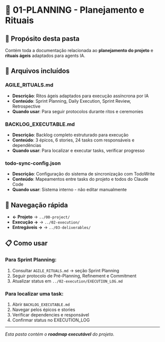 # 🔄 **01-PLANNING** - Planejamento e Rituais

## 🎯 **Propósito desta pasta**
Contém toda a documentação relacionada ao **planejamento do projeto** e **rituais ágeis** adaptados para agents IA.

## 📄 **Arquivos incluídos**

### **AGILE_RITUALS.md**
- **Descrição**: Ritos ágeis adaptados para execução assíncrona por IA
- **Conteúdo**: Sprint Planning, Daily Execution, Sprint Review, Retrospective
- **Quando usar**: Para seguir protocolos durante ritos e ceremonies

### **BACKLOG_EXECUTABLE.md**
- **Descrição**: Backlog completo estruturado para execução
- **Conteúdo**: 3 épicos, 6 stories, 24 tasks com responsáveis e dependências
- **Quando usar**: Para localizar e executar tasks, verificar progresso

### **todo-sync-config.json**
- **Descrição**: Configuração do sistema de sincronização com TodoWrite
- **Conteúdo**: Mapeamentos entre tasks do projeto e todos do Claude Code
- **Quando usar**: Sistema interno - não editar manualmente

## 🔗 **Navegação rápida**

- **← Projeto** → `../00-project/`
- **Execução →** → `../02-execution/`
- **Entregáveis →** → `../03-deliverables/`

## 📋 **Como usar**

### **Para Sprint Planning:**
1. Consultar `AGILE_RITUALS.md` → seção Sprint Planning
2. Seguir protocolo de Pré-Planning, Refinement e Commitment
3. Atualizar status em `../02-execution/EXECUTION_LOG.md`

### **Para localizar uma task:**
1. Abrir `BACKLOG_EXECUTABLE.md`
2. Navegar pelos épicos e stories
3. Verificar dependencies e responsável
4. Confirmar status no EXECUTION_LOG

---
*Esta pasta contém o **roadmap executável** do projeto.*